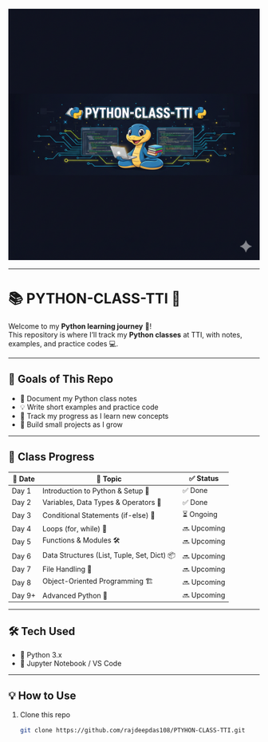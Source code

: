 <!-- Banner -->
<p align="center">
  <img src="ban.png" alt="Typing SVG" />
</p>

---

# 📚 PYTHON-CLASS-TTI 🐍  

Welcome to my **Python learning journey** 🚀!  
This repository is where I’ll track my **Python classes** at TTI, with notes, examples, and practice codes 💻.  

---

## 🌟 Goals of This Repo  
- 📝 Document my Python class notes  
- 💡 Write short examples and practice code  
- 🔁 Track my progress as I learn new concepts  
- 🎯 Build small projects as I grow  

---

## 📅 Class Progress  

| 📆 Date | 📖 Topic | ✅ Status |
|---------|----------|-----------|
|  Day 1  | Introduction to Python & Setup 🐍 | ✅ Done |
|  Day 2  | Variables, Data Types & Operators 🔢 | ✅ Done |
|  Day 3  | Conditional Statements (if-else) 🔀 | ⏳ Ongoing |
|  Day 4  | Loops (for, while) 🔄 | 🔜 Upcoming |
|  Day 5  | Functions & Modules 🛠️ | 🔜 Upcoming |
|  Day 6  | Data Structures (List, Tuple, Set, Dict) 📦 | 🔜 Upcoming |
|  Day 7  | File Handling 📂 | 🔜 Upcoming |
|  Day 8  | Object-Oriented Programming 🏗️ | 🔜 Upcoming |
|  Day 9+ | Advanced Python 🚀 | 🔜 Upcoming |

---

## 🛠️ Tech Used  
- 🐍 Python 3.x  
- 📓 Jupyter Notebook / VS Code  

---

## 💡 How to Use  
1. Clone this repo  
   ```bash
   git clone https://github.com/rajdeepdas108/PTYHON-CLASS-TTI.git
